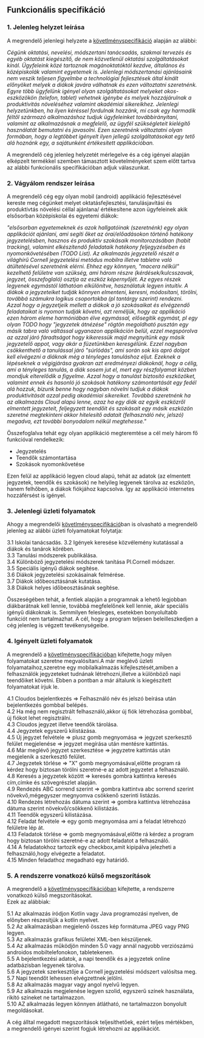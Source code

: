 Funkcionális specifikáció
-------------------------

### 1. Jelenleg helyzet leírása
A megrendelő jelenlegi helyzete a [követlményspecifikáció](https://github.com/vajkone/SZFM_Projekt2/blob/main/docs/K%C3%B6vspec.md) alapján az alábbi:  

*Cégünk oktatási, nevelési, módszertani tanácsadás, szakmai tervezés és egyéb oktatást kiegészítő, de nem közvetlenül oktatási szolgáltatásokat kínál. Ügyfeleink közé tartoznak
magánoktatóktól kezdve, általános és középiskolák valamint egyetemek is. Jelenlegi módszertanási ajánlásaink nem veszik teljesen figyelmbe a technológiai fejlesztések által kínált
előnyöket melyek a diákok javára válhatnak és ezen változtatni szeretnénk. Egyre több ügyfelünk igényel olyan szolgáltatásokat melyeket okos-eszközökön (telefon, tablet) vehetnek
igénybe és melyek hozzájárulnak a produktivitás növeléséhez valamint akadémiai sikereikhez. Jelenlegi helyzetünkben, ha ilyen kéréssel fordulnak hozzánk, mi csak egy harmadik
féltől származó alkalmazáshoz tudjuk ügyfeleinket továbbirányítani, valamint az alkalmazásnak a megfelelő, az ügyfél szükségleteit kielégítő használatát bemutatni és javasolni.
Ezen szeretnénk változtatni olyan formában, hogy a legtöbbet igényelt ilyen jellegű szolgáltatásokat egy tető alá hoznánk egy, a sajátunként értékesített applikációban.*  

A megrendelő cég jelenleg helyzetét mérlegelve és a cég igényei alapján elképzelt termékkel szemben támasztott követelményeket szem előtt tartva az alábbi funkcionális
specifikációban adjuk válaszunkat.


### 2. Vágyálom rendszer leírása
A megrendelő cég egy olyan mobil (android) applikáció fejlesztésével kereste meg cégünket melyet oktatásfejlesztési, tanulásjavítási és produktívtás növelési céllal ajánlana/
értékesítene azon ügyfeleinek akik elsősorban középiskolai és egyetemi diákok:  

*"elsősorban egyetemeknek és azok hallgatóinak (szeretnénk) egy olyan applikációt ajánlani, ami segíti őket az órai/előadásokon történő hatékony jegyzetelésben, hasznos és
produktív szokásaik monitorozásában (habit tracking), valamint elkészítendő feladataik hatékony feljegyzésében és nyomonkövetésében (TODO List). Az alkalmazás jegyzetelő részét
a világhírű Cornell jegyzetelési metódus mobilra illetve tabletre való átültetésével szeretnénk elérni. Ehhez egy könnyen, "macera nélkül" kezelhető felületre van szükség, ami
három részre (kérdések/kulcsszavak, jegyzet, összefoglaló) osztja az eszköz képernyőjét. Az egyes részek legyenek egymástól láthatóan elkülönítve, használatuk legyen intuitív. A
diákok a jegyzeteiket tudják könnyen elmenteni, keresni, módosítani, törölni, továbbá számukra logikus csoportokba (pl tantárgy szerint) rendezni. Azzal hogy a jegyzetjeik
mellett a diákok a jó szokásaikat és elvégzendő feladataikat is nyomon tudják követni, azt reméljük, hogy az applikáció ezen három eleme harmóniában élve egymással, elősegítik
egymást, pl egy olyan TODO hogy "jegyzetek átnézése" rögtön megoldható pusztán egy másik tabra való váltással ugyanazon applikáción belül, ezzel megspórolva az azzal járó
fáradtságot hogy kikeressük majd megnyitünk egy másik jegyzetelő appot, vagy akár a füzetünkben keresgélünk. Ezzel nagyban csökkenthető a tanulással járó "súrlódás", ami során
sok kis apró dolgot kell elvégezni a diáknak még a tényleges tanuláshoz eljut. Ezeknek a lépéseknek a végigjárása gyakran azt eredményezi diákoknál, hogy a célig, ami a
tényleges tanulás, a diák sosem jut el, mert egy részfolyamat közben mondjuk elterelődik a figyelme. Azzal hogy a tanulást biztosító eszközöket, valamint ennek és hasonló jó
szokások hatékony számontartását egy fedél alá hozzuk, bizunk benne hogy nagyban növelni tudjuk a diákok produktivitását azzal pedig akadémiai sikereiket. Továbbá szeretnénk ha
az alkalmazás Cloud alapú lenne, azaz ha egy diák az egyik eszközről elmentett jegyzeteit, feljegyzett teendőit és szokásait egy másik eszközön szeretné megtekinteni akkor
hitelesítő adatait (felhasználó név, jelszó) megadva, ezt további bonyodalom nélkül megtehesse."*  

Összefoglalva tehát egy olyan applikáció megteremtése a cél mely három fő funkcióval rendelkezik:
- Jegyzetelés
- Teendők számontartása
- Szokások nyomonkövetése  

Ezen felül az applikáció legyen cloud alapú, tehát az adatok (az elmentett jegyzetek, teendők és szokások) ne helyileg legyenek tárolva az eszközön, hanem felhőben, a diákok
fiókjához kapcsolva. Így az applikáció internetes hozzáférsést is igényel.  

### 3. Jelenlegi üzleti folyamatok  
Ahogy a megrendelői [követlményspecifikáció](https://github.com/vajkone/SZFM_Projekt2/blob/main/docs/K%C3%B6vspec.md)ban is olvasható a megrendelő jelenleg az alábbi üzleti folyamatokat folytatja:  

3.1 Iskolai tanácsadás.
3.2 Igények keresése közvélemény kutatással a diákok és tanárok körében.  
3.3 Tanulási módszerek publikálása.  
3.4 Különböző jegyzetelési módszerek tanítása Pl.Cornell módszer.  
3.5 Speciális igényű diákok segítése.  
3.6 Diákok jegyzetelési szokásainak felmérése.  
3.7 Diákok időbeosztásának kutatása.  
3.8 Diákok helyes időbeosztásának segítése.  

Összeségében tehát, a fentiek alapján a programnak a lehető legjobban diákbarátnak kell lennie, továbbá megfelelőnek kell lennie, akár speciális igényű diákoknak is. Semmilyen felesleges, esetekben bonyolultabb funkciót nem tartalmazhat. A cél, hogy a program teljesen beleilleszkedjen a cég jelenleg is végzett tevékenységeibe.  

### 4. Igényelt üzleti folyamatok

A megrendelő a [követlményspecifikációban](https://github.com/vajkone/SZFM_Projekt2/blob/main/docs/K%C3%B6vspec.md) kifejtette,hogy milyen folyamatokat szeretne megvalósítani.A már meglévő üzleti folyamataihoz,szeretne egy mobilalkalmazás kifejlesztését,amiben a felhasználók jegyzeteket tudnának létrehozni,illetve a különböző napi teendőiket követni.
Ebben a pontban a már általunk is kiegészített folyamatokat írjuk le.

4.1 Cloudos bejelentkezés => Felhasználó név és jelszó beírása után bejelentkezés gombbal belépés.  
4.2 Ha még nem regisztrált felhasználó,akkor új fiók létrehozása gombbal, új fiókot lehet regisztrálni.  
4.3 Cloudos jegyzet illetve teendők tárolása.  
4.4 Jegyzetek egyszerű kilistázása.  
4.5 Új jegyzet felvétele => plusz gomb megnyomása => jegyzet szerkesztő felület megjelenése => jegyzet megírása után mentésre kattintás.  
4.6 Már meglévő jegyzet szerkesztése => jegyzetre kattintás után megjelenik a szerkesztő felület.  
4.7 Jegyzetek törlése => "X" gomb megnyomásával,előtte  program rá kérdez hogy biztosan törölni szeretné-e az adott jegyzetet a felhasználó.  
4.8  Keresés a jegyzetek között => keresés gombra kattintva keresés cím,címke és szövegrészlet alapján.  
4.9 Rendezés ABC sorrend szerint => gombra kattintva abc sorrend szerint növekvő,mégegyszer megnyomva csökkenő szerinti listázás.  
4.10 Rendezés létrehozás dátuma szerint => gombra kattintva létrehozása dátuma szerint növekvő/csökkenő kilistázás.  
4.11 Teendők egyszerű kilistázása.  
4.12 Feladat felvétele => egy gomb megnyomása ami a feladat létrehozó felületre lép át.  
4.13 Feladatok törlése => gomb megnyomásával,előtte  rá kérdez a program hogy biztosan törölni szeretné-e az adott feladatot a felhasználó.  
4.14 A feladatokhoz tartozik egy checkbox,amit kipipálva jelezheti a felhasználó,hogy elvégezte a feladatot.  
4.15 Minden feladathoz megadható egy határidő.  



### 5. A rendszerre vonatkozó külső megszorítások  
A megrendelő a [követlményspecifikációban](https://github.com/vajkone/SZFM_Projekt2/blob/main/docs/K%C3%B6vspec.md) kifejtette, a rendszerre vonatkozó külső megszorításokat.  
Ezek az alábbiak:  

5.1 Az alkalmazás íródjon Kotlin vagy Java programozási nyelven, de előnyben részesítjük a kotlin nyelvet.  
5.2 Az alkalmazásban megjelenő összes kép formátuma JPEG vagy PNG legyen.  
5.3 Az alkalmazás grafikus felületei XML-ben készüljenek.  
5.4 Az alkalmazás működjön minden 5.0 vagy annál nagyobb verziószámú androidos mobiltelefonokon, tabletekenen.  
5.5 A bejelentkezési adatok, a napi teendők és a jegyzetek online adatbázisban legyenek tárolva.  
5.6 A jegyzetek szerkesztője a Cornell jegyzetelési módszert valósítsa meg.  
5.7 Napi teendőt lehessen elvégzettnek jelölni.  
5.8 Az alkalmazás magyar vagy angol nyelvű legyen.  
5.9 Az alkalmazás megjelenése legyen szolid, egyszerű színek használata, rikító színeket ne tartalmazzon.  
5.10 AZ alkalmazás legyen könnyen átlátható, ne tartalmazzon bonyolult megoldásokat.  

A cég álltal megadott megszorítások teljesíthetőek, ezért teljes mértékben, a megrendelő igényei szerint fogjuk létrehozni az applikációt.  






